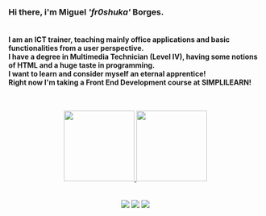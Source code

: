 ### Hi there, i'm Miguel <i>'fr0shuka'</i> Borges.<br><br>

<strong>I am an ICT trainer, teaching mainly office applications and basic functionalities from a user perspective.<br>
I have a degree in Multimedia Technician (Level IV), having some notions of HTML and a huge taste in programming.<br>
I want to learn and consider myself an eternal apprentice!<br>
Right now I'm taking a Front End Development course at SIMPLILEARN!</strong><br><br><br>

<div align="center">
  <a href="https://github.com/fr0shuka">
  <img height="140em" src="https://github-readme-stats.vercel.app/api?username=fr0shuka&show_icons=true&theme=dark&include_all_commits=true&count_private=true"/>
  <img height="140em" src="https://github-readme-stats.vercel.app/api/top-langs/?username=fr0shuka&layout=compact&langs_count=7&theme=dark"/>
</div>
  <br><br>
  <div align="center"> 
    <a href="https://www.linkedin.com/in/miguelborges03/" target="_blank"><img src="https://img.shields.io/badge/-LinkedIn-%230077B5?style=for-the-badge&logo=linkedin&logoColor=white" target="_blank"></a> 
    <a href = "mailto:miguelborges.mb@gmail.com"><img src="https://img.shields.io/badge/-Gmail-%23333?style=for-the-badge&logo=gmail&logoColor=white" target="_blank"></a>
    <a href="https://instagram.com/miguel.borges3" target="_blank"><img src="https://img.shields.io/badge/-Instagram-%23E4405F?style=for-the-badge&logo=instagram&logoColor=white" target="_blank"></a>

 
</div>
